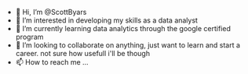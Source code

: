 - 👋 Hi, I’m @ScottByars
- 👀 I’m interested in developing my skills as a data analyst
- 🌱 I’m currently learning data analytics through the google certified program
- 💞️ I’m looking to collaborate on anything, just want to learn and start a career.  not sure how usefull i'll be though
- 📫 How to reach me ...

<!---
ScottByars/ScottByars is a ✨ special ✨ repository because its `README.md` (this file) appears on your GitHub profile.
You can click the Preview link to take a look at your changes.
--->
